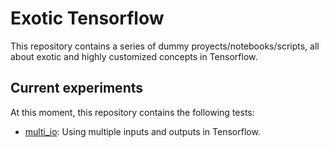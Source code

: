 # Exotic Tensorflow
This repository contains a series of dummy proyects/notebooks/scripts, all about exotic and highly customized concepts in Tensorflow.

## Current experiments
At this moment, this repository contains the following tests:
- [multi_io](multi_io): Using multiple inputs and outputs in Tensorflow.
